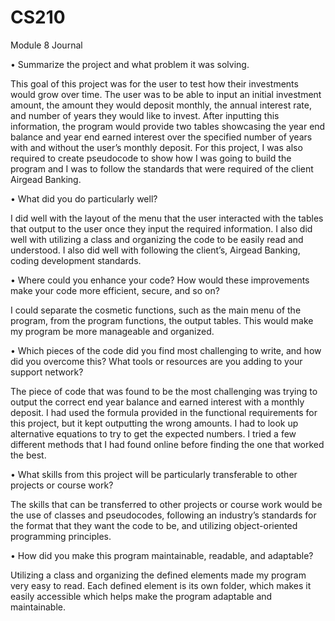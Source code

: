 # CS210
Module 8 Journal

•	Summarize the project and what problem it was solving.

This goal of this project was for the user to test how their investments would grow over time. The user was to be able to input an initial investment amount, the amount they would deposit monthly, the annual interest rate, and number of years they would like to invest. After inputting this information, the program would provide two tables showcasing the year end balance and year end earned interest over the specified number of years with and without the user’s monthly deposit.  For this project, I was also required to create pseudocode to show how I was going to build the program and I was to follow the standards that were required of the client Airgead Banking. 

•	What did you do particularly well?

I did well with the layout of the menu that the user interacted with the tables that output to the user once they input the required information. I also did well with utilizing a class and organizing the code to be easily read and understood. I also did well with following the client’s, Airgead Banking, coding development standards.

•	Where could you enhance your code? How would these improvements make your code more efficient, secure, and so on?

I could separate the cosmetic functions, such as the main menu of the program, from the program functions, the output tables. This would make my program be more manageable and organized. 

•	Which pieces of the code did you find most challenging to write, and how did you overcome this? What tools or resources are you adding to your support network?

The piece of code that was found to be the most challenging was trying to output the correct end year balance and earned interest with a monthly deposit. I had used the formula provided in the functional requirements for this project, but it kept outputting the wrong amounts. I had to look up alternative equations to try to get the expected numbers. I tried a few different methods that I had found online before finding the one that worked the best. 

•	What skills from this project will be particularly transferable to other projects or course work?

The skills that can be transferred to other projects or course work would be the use of classes and pseudocodes, following an industry’s standards for the format that they want the code to be, and utilizing object-oriented programming principles. 

•	How did you make this program maintainable, readable, and adaptable?

Utilizing a class and organizing the defined elements made my program very easy to read. Each defined element is its own folder, which makes it easily accessible which helps make the program adaptable and maintainable.

